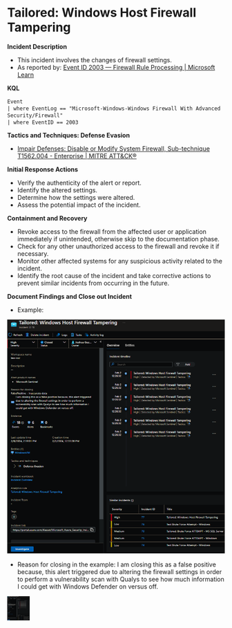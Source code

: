 # Tailored: Windows Host Firewall Tampering

**Incident Description**

- This incident involves the changes of firewall settings.
- As reported by: [Event ID 2003 — Firewall Rule Processing | Microsoft Learn](https://learn.microsoft.com/en-us/previous-versions/windows/it-pro/windows-server-2008-R2-and-2008/dd364578(v=ws.10)?redirectedfrom=MSDN)

**KQL** 

```
Event
| where EventLog == "Microsoft-Windows-Windows Firewall With Advanced Security/Firewall"
| where EventID == 2003
```

**Tactics and Techniques: Defense Evasion**

- [Impair Defenses: Disable or Modify System Firewall, Sub-technique T1562.004 - Enterprise | MITRE ATT&CK®](https://attack.mitre.org/techniques/T1562/004/)

**Initial Response Actions** 

- Verify the authenticity of the alert or report.
- Identify the altered settings.
- Determine how the settings were altered.
- Assess the potential impact of the incident.

**Containment and Recovery**

- Revoke access to the firewall from the affected user or application immediately if unintended, otherwise skip to the documentation phase.
- Check for any other unauthorized access to the firewall and revoke it if necessary.
- Monitor other affected systems for any suspicious activity related to the incident.
- Identify the root cause of the incident and take corrective actions to prevent similar incidents from occurring in the future.

**Document Findings and Close out Incident**

- Example:

![Untitled](https://github.com/guzmanjoshua/Pictures/blob/main/TWHFT_Picture.png)

- Reason for closing in the example:  I am closing this as a false positive because, this alert triggered due to altering the firewall settings in order to perform a vulnerability scan with Qualys to see how much information I could get with Windows Defender on versus off.

<img align="left" alt="yourname | Twitter" width="52px" src="https://github.com/guzmanjoshua/Pictures/blob/main/TWHFT_Picture.png" />

